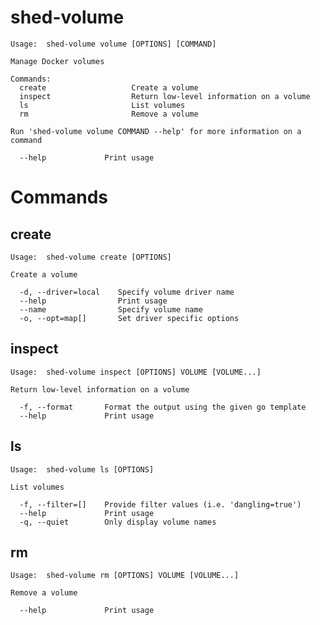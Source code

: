 # shed-volume

    Usage:	shed-volume volume [OPTIONS] [COMMAND]
    
    Manage Docker volumes
    
    Commands:
      create                   Create a volume
      inspect                  Return low-level information on a volume
      ls                       List volumes
      rm                       Remove a volume
    
    Run 'shed-volume volume COMMAND --help' for more information on a command
    
      --help             Print usage

# Commands

## create

    Usage:	shed-volume create [OPTIONS]
    
    Create a volume
    
      -d, --driver=local    Specify volume driver name
      --help                Print usage
      --name                Specify volume name
      -o, --opt=map[]       Set driver specific options

## inspect

    Usage:	shed-volume inspect [OPTIONS] VOLUME [VOLUME...]
    
    Return low-level information on a volume
    
      -f, --format       Format the output using the given go template
      --help             Print usage

## ls

    Usage:	shed-volume ls [OPTIONS]
    
    List volumes
    
      -f, --filter=[]    Provide filter values (i.e. 'dangling=true')
      --help             Print usage
      -q, --quiet        Only display volume names

## rm

    Usage:	shed-volume rm [OPTIONS] VOLUME [VOLUME...]
    
    Remove a volume
    
      --help             Print usage

